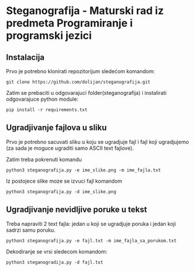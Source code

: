 # Steganografija - Maturski rad iz predmeta Programiranje i programski jezici

## Instalacija

Prvo je potrebno klonirati repozitorijum sledećom komandom:

```
git clone https://github.com/dolijan/steganografija.git
```

Zatim se prebaciti u odgovarajuci folder(steganografija) i instalirati odgovarajuce python module:

```
pip install -r requirements.txt
```

## Ugradjivanje fajlova u sliku

Prvo je potrebno sacuvati sliku u koju se ugradjuje fajl i fajl koji ugradjujemo (za sada je moguce ugraditi samo ASCII text fajlove).

Zatim treba pokrenuti komandu

```
python3 steganografija.py -e ime_slike.png -m ime_fajla.txt
```

Iz postojece slike moze se izvuci fajl komandom

```
python3 steganografija.py -d ime_slike.png
```

## Ugradjivanje nevidljive poruke u tekst

Treba napraviti 2 text fajla: jedan u koji se ugradjuje poruka i jedan koji sadrzi samu poruku.

```
python3 steganografija.py -e fajl.txt -m ime_fajla_sa_porukom.txt
```

Dekodiranje se vrsi sledecom komandom:

```
python3 steganogradija.py -d fajl.txt
```


